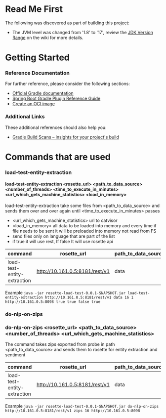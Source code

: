 # Read Me First
The following was discovered as part of building this project:

* The JVM level was changed from '1.8' to '17', review the [JDK Version Range](https://github.com/spring-projects/spring-framework/wiki/Spring-Framework-Versions#jdk-version-range) on the wiki for more details.

# Getting Started

### Reference Documentation
For further reference, please consider the following sections:

* [Official Gradle documentation](https://docs.gradle.org)
* [Spring Boot Gradle Plugin Reference Guide](https://docs.spring.io/spring-boot/docs/3.1.0/gradle-plugin/reference/html/)
* [Create an OCI image](https://docs.spring.io/spring-boot/docs/3.1.0/gradle-plugin/reference/html/#build-image)

### Additional Links
These additional references should also help you:

* [Gradle Build Scans – insights for your project's build](https://scans.gradle.com#gradle)

# Commands that are used
### load-test-entity-extraction
#### load-test-entity-extraction <rosette_url> <path_to_data_source> <number_of_threads> <time_to_execute_in_minutes> <url_which_gets_machine_statistics> <load_in_memory> <doEE> <doSentiment> <useRest> <languages>
load-test-entity-extraction take some files from <path_to_data_source> and sends them over and over again until <time_to_execute_in_minutes> passes
* <url_which_gets_machine_statistics> url to catvisor
* <load_in_memory> all data to be loaded into memory and every time if file needs to be sent it will be preloaded into memory not read from FS
* <languages> send files only on language that are part of the list
* <useRest> if true it will use rest, If false It will use rosette api


| command                     | rosette_url                     | path_to_data_source | number_of_threads | time_to_execute_in_minutes | url_which_gets_machine_statistics | load_in_memory | doEE | doSentiment | useRest | languages       |
|-----------------------------|---------------------------------|---------------------|-------------------|----------------------------|-----------------------------------|----------------|------|-------------|---------|-----------------|
| load-test-entity-extraction | http://10.161.0.5:8181/rest/v1  | data                | 16                | 1                          | http://10.161.0.5:8098            | true           | true | false       | false   | Arabic, Chinese |

Example
`java -jar rosette-load-test-0.0.1-SNAPSHOT.jar load-test-entity-extraction http://10.161.0.5:8181/rest/v1 data 16 1 http://10.161.0.5:8098 true true false true`
### do-nlp-on-zips
### do-nlp-on-zips <rosette_url> <path_to_data_source> <number_of_threads> <url_which_gets_machine_statistics>
The command takes zips exported from probe in path <path_to_data_source> and sends them to rosette for entity extraction and sentiment

| command                     | rosette_url                     | path_to_data_source | number_of_threads | url_which_gets_machine_statistics |
|-----------------------------|---------------------------------|---------------------|-------------------|-----------------------------------|
| load-test-entity-extraction | http://10.161.0.5:8181/rest/v1  | data                | 16                | http://10.161.0.5:8098            |

Example
`java -jar rosette-load-test-0.0.1-SNAPSHOT.jar do-nlp-on-zips  http://10.161.0.5:8181/rest/v1 zips 16 http://10.161.0.5:8098`

[//]: # ()
[//]: # (load-test-entity-extraction  http://10.161.0.5:8181/rest/v1 data 500 1 http://10.161.0.5:8098 true true true)

[//]: # (load-test-entity-extraction  http://10.161.0.5:8181/rest/v1 data 500 1 http://10.161.0.5:8098 true true true true)

[//]: # (load-test-entity-extraction  http://10.161.0.5:8181/rest/v1 data 500 1 http://10.161.0.5:8098 true true false false)

[//]: # (load-test-entity-extraction  http://10.161.0.5:8181/rest/v1 data 500 1 http://10.161.0.5:8098 true false true true)

[//]: # (load-test-entity-extraction  http://10.161.0.5:8181/rest/v1 data 16 1 http://10.161.0.5:8098 true true false true)

[//]: # (do-nlp-on-zips  http://10.161.0.5:8181/rest/v1 zips 16 http://10.161.0.5:8098)